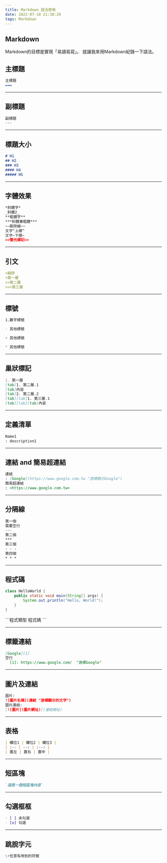 ```yaml
---
title: Markdown 語法使用
date: 2022-07-10 21:38:29
tags: Markdown
---
```


## Markdown

Markdown的目標是實現「易讀易寫」。
就讓我來用Markdown紀錄一下語法。

<!-- more -->

## 主標題

```Markdown
主標題
===
```

***

## 副標題

```Markdown
副標題
---
```

***

## 標題大小

```Markdown
# H1
## H2
### H3
#### H4
##### H5
```

***

## 字體效果

```Markdown
*斜體字*
_斜體2_
**粗體字**
***斜體兼粗體***
~~刪除線~~
文字^上標^
文字~下標~
==螢光標記==
```

***

## 引文

```Markdown
>縮排
>第一層
>>第二層
>>>第三層
```

***

## 標號

```Markdown
1.數字標號

- 其他標號

+ 其他標號

* 其他標號
```

***

## 巢狀標記

```Markdown
1. 第一層
[tab]1. 第二層.1
[tab]內容
[tab]2. 第二層.2
[tab][tab]1. 第三層.1
[tab][tab][tab]內容
```

***

## 定義清單

```Markdown
Name1
: description1
```

***

## 連結 and 簡易超連結

```Markdown
連結
: [Google](https://www.google.com.tw "游標顯示Google")
簡易超連結
: <https://www.google.com.tw>
```

***

## 分隔線

```Markdown
第一個
需要空行
---
第二個
***
第三個
- - -
第四個
* * *
```

***

## 程式碼

```Java
class HelloWorld {
    public static void main(String[] args) {
        System.out.println("Hello, World!");
    }
}
```

\```程式類型
程式碼
\```
***

## 標籤連結

```Markdown
[Google][1]
空行
  [1]: https://www.google.com/  "游標Google"
```

***

## 圖片及連結

```Markdown
圖片:
![圖片名稱](連結 "游標顯示的文字")
圖片連結:
[![圖片](圖片網址)](連結網址)
```

***

## 表格

```Markdown
| 欄位1 | 欄位2 | 欄位3 |
| :-- | --: | :--: |
| 置左 | 置右 | 置中 |
```

***

## 短區塊

```Markdown
`這是一個短區塊內容`
```

***

## 勾選框框

```Markdown
- [ ] 未勾選
- [x] 勾選
```

***

## 跳脫字元

```Markdown
\+任意有用到的符號
```
